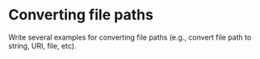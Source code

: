 # Converting file paths
Write several examples for converting file paths (e.g., convert file path to string, URI, file, etc).
